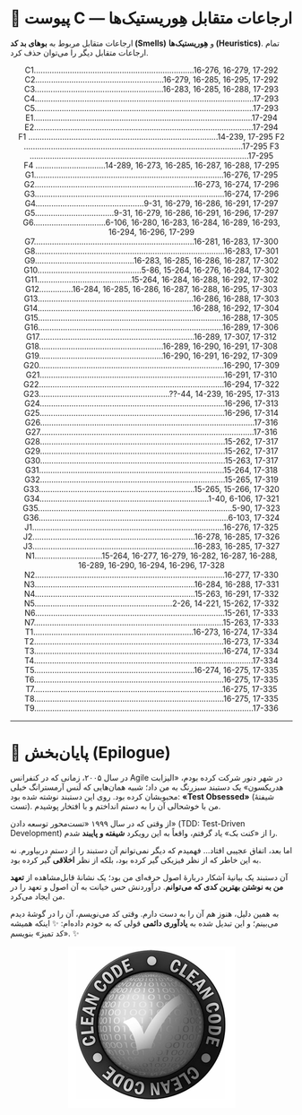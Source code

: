 

# 📎 **پیوست C — ارجاعات متقابل هِوریستیک‌ها**

ارجاعات متقابل مربوط به **بوهای بد کد (Smells)** و **هِوریستیک‌ها (Heuristics)**.
تمام ارجاعات متقابل دیگر را می‌توان حذف کرد.

<div align="center">

 C1.......................................................................16-276, 16-279, 17-292   
 C2.........................................................16-279, 16-285, 16-295, 17-292   
 C3.........................................................16-283, 16-285, 16-288, 17-293   
 C4.................................................................................................17-293   
 C5.................................................................................................17-293  
 E1.................................................................................................17-294 
 E2.................................................................................................17-294  
 F1 ....................................................................................14-239, 17-295
 F2 .................................................................................................17-295 
 F3 .................................................................................................17-295  
 F4 ...............................14-289, 16-273, 16-285, 16-287, 16-288, 17-295  
 G1....................................................................................16-276, 17-295   
 G2.......................................................................16-273, 16-274, 17-296   
 G3....................................................................................16-274, 17-296   
 G4................................................9-31, 16-279, 16-286, 16-291, 17-297    
 G5...................................9-31, 16-279, 16-286, 16-291, 16-296, 17-297   
 G6................................6-106, 16-280, 16-283, 16-284, 16-289, 16-293,    
 16-294, 16-296, 17-299  
 G7.......................................................................16-281, 16-283, 17-300    
 G8....................................................................................16-283, 17-301    
 G9............................................16-283, 16-285, 16-286, 16-287, 17-302    
 G10..............................................5-86, 15-264, 16-276, 16-284, 17-302   
 G11..........................................15-264, 16-284, 16-288, 16-292, 17-302    
 G12...............16-284, 16-285, 16-286, 16-287, 16-288, 16-295, 17-303    
 G13.....................................................................16-286, 16-288, 17-303      
 G14.....................................................................16-288, 16-292, 17-304     
 G15..................................................................................16-288, 17-305   
 G16..................................................................................16-289, 17-306    
 G17.....................................................................16-289, 17-307, 17-312   
 G18.......................................................16-289, 16-290, 16-291, 17-308    
 G19.......................................................16-290, 16-291, 16-292, 17-309   
 G20..................................................................................16-290, 17-309   
 G21..................................................................................16-291, 17-310   
 G22..................................................................................16-294, 17-322  
 G23..........................................................??-44, 14-239, 16-295, 17-313   
 G24..................................................................................16-296, 17-313    
 G25..................................................................................16-296, 17-314    
 G26...............................................................................................17-316    
 G27...............................................................................................17-316    
 G28..................................................................................15-262, 17-317    
 G29..................................................................................15-262, 17-317    
 G30..................................................................................15-263, 17-317   
 G31..................................................................................15-264, 17-318    
 G32..................................................................................15-265, 17-319    
 G33.....................................................................15-265, 15-266, 17-320     
 G34...........................................................................1-40, 6-106, 17-321    
 G35......................................................................................5-90, 17-323    
 G36....................................................................................6-103, 17-324    
 J1.....................................................................................16-276, 17-325    
 J2........................................................................16-278, 16-285, 17-326     
 J3........................................................................16-283, 16-285, 17-327   
 N1..............................15-264, 16-277, 16-279, 16-282, 16-287, 16-288,      
 16-289, 16-290, 16-294, 16-296, 17-328    
 N2....................................................................................16-277, 17-330   
 N3.......................................................................16-284, 16-288, 17-331   
 N4.......................................................................15-263, 16-291, 17-332  
 N5.............................................................2-26, 14-221, 15-262, 17-332   
 N6....................................................................................15-261, 17-333   
 N7....................................................................................15-263, 17-333   
 T1.......................................................................16-273, 16-274, 17-334   
 T2....................................................................................16-273, 17-334    
 T3....................................................................................16-274, 17-334   
 T4.................................................................................................17-334    
 T5.......................................................................16-274, 16-275, 17-335    
 T6....................................................................................16-275, 17-335    
 T7....................................................................................16-275, 17-335    
 T8....................................................................................16-275, 17-335 
 T9.................................................................................................17-336 
 </div>

---

# 📝 **پایان‌بخش (Epilogue)**

در سال ۲۰۰۵، زمانی که در کنفرانس Agile در شهر دنور شرکت کرده بودم، «الیزابت هدریکسون» یک دستبند سبزرنگ به من داد؛ شبیه همان‌هایی که لَنس آرمسترانگ خیلی محبوبشان کرده بود. روی این دستبند نوشته شده بود: **«Test Obsessed»** (شیفتهٔ تست).
من با خوشحالی آن را به دستم انداختم و با افتخار پوشیدم.

از وقتی که در سال ۱۹۹۹ «تست‌محور توسعه دادن» (TDD: Test-Driven Development) را از «کنت بک» یاد گرفتم، واقعاً به این رویکرد **شیفته و پایبند** شدم.

اما بعد، اتفاق عجیبی افتاد…
فهمیدم که دیگر نمی‌توانم آن دستبند را از دستم دربیاورم.
نه به این خاطر که از نظر فیزیکی گیر کرده بود، بلکه از نظر **اخلاقی** گیر کرده بود.

آن دستبند یک بیانیهٔ آشکار دربارهٔ اصول حرفه‌ای من بود؛ یک نشانهٔ قابل‌مشاهده از **تعهد من به نوشتن بهترین کدی که می‌توانم**.
درآوردنش حس خیانت به آن اصول و تعهد را در من ایجاد می‌کرد.

به همین دلیل، هنوز هم آن را به دست دارم.
وقتی کد می‌نویسم، آن را در گوشهٔ دیدم می‌بینم؛
و این تبدیل شده به **یادآوری دائمی** قولی که به خودم داده‌ام:
✨ اینکه همیشه «کد تمیز» بنویسم. ✨


<p align="center">
  <img src=../../assets/image/Appendix_C/img-C.1.jpeg/>
</p>
